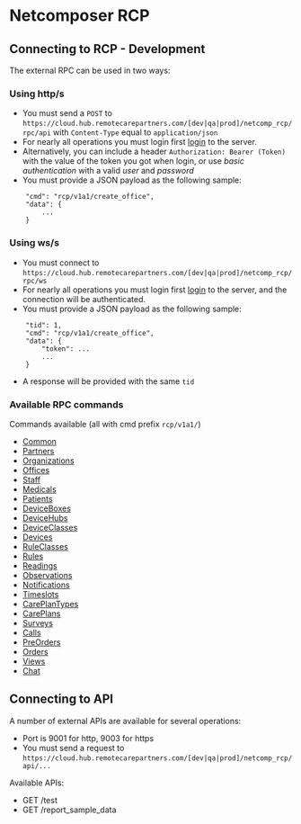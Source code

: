 # Netcomposer RCP

## Connecting to RCP - Development

The external RPC can be used in two ways:

### Using http/s

* You must send a `POST` to `https://cloud.hub.remotecarepartners.com/[dev|qa|prod]/netcomp_rcp/rpc/api` with `Content-Type` equal to `application/json`
* For nearly all operations you must login first [login](doc/common.md#login) to the server.
* Alternatively, you can include a header `Authorization: Bearer (Token)` with the value of the token you got when login, or use _basic authentication_ with a valid _user_ and _password_ 
* You must provide a JSON payload as the following sample:
```
    "cmd": "rcp/v1a1/create_office",
    "data": {
        ...
    }
```


### Using ws/s

* You must connect to `https://cloud.hub.remotecarepartners.com/[dev|qa|prod]/netcomp_rcp/rpc/ws`
* For nearly all operations you must login first [login](doc/common.md#login) to the server, and the connection will be authenticated.
* You must provide a JSON payload as the following sample:
```
    "tid": 1,
    "cmd": "rcp/v1a1/create_office",
    "data": {
        "token": ...
        ...
    }
```
* A response will be provided with the same `tid`



### Available RPC commands

Commands available (all with cmd prefix `rcp/v1a1/`)

* [Common](doc/common.md)
* [Partners](doc/partners.md)
* [Organizations](doc/organizations.md)
* [Offices](doc/offices.md)
* [Staff](doc/staff.md)
* [Medicals](doc/medicals.md)
* [Patients](doc/patients.md)
* [DeviceBoxes](doc/deviceboxes.md)
* [DeviceHubs](doc/devicehubs.md)
* [DeviceClasses](doc/deviceclasses.md)
* [Devices](doc/devices.md)
* [RuleClasses](doc/ruleclasses.md)
* [Rules](doc/rules.md)
* [Readings](doc/readings.md)
* [Observations](doc/observations.md)
* [Notifications](doc/notifications.md)
* [Timeslots](doc/timeslots.md)
* [CarePlanTypes](doc/careplan_types.md)
* [CarePlans](doc/careplans.md)
* [Surveys](doc/surveys.md)
* [Calls](doc/calls.md)
* [PreOrders](doc/preorders.md)
* [Orders](doc/orders.md)
* [Views](doc/views.md)
* [Chat](doc/chat.md)



## Connecting to API

A number of external APIs are available for several operations:

* Port is 9001 for http, 9003 for https
* You must send a request to `https://cloud.hub.remotecarepartners.com/[dev|qa|prod]/netcomp_rcp/api/...`

Available APIs:

* GET /test
* GET /report_sample_data
